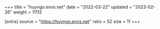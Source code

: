 +++
title = "huyngo.envs.net"
date = "2022-03-22"
updated = "2023-02-26"
weight = 11112

[extra]
source = "https://huyngo.envs.net"
ratio = 52
size = 11
+++
